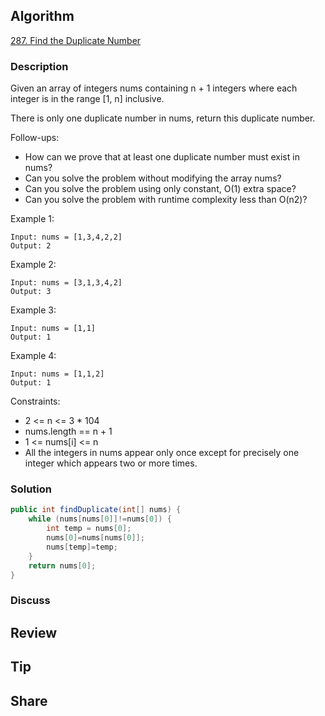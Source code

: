 ## Algorithm

[287. Find the Duplicate Number](https://leetcode.com/problems/find-the-duplicate-number/)

### Description

Given an array of integers nums containing n + 1 integers where each integer is in the range [1, n] inclusive.

There is only one duplicate number in nums, return this duplicate number.

Follow-ups:

- How can we prove that at least one duplicate number must exist in nums?
- Can you solve the problem without modifying the array nums?
- Can you solve the problem using only constant, O(1) extra space?
- Can you solve the problem with runtime complexity less than O(n2)?


Example 1:

```
Input: nums = [1,3,4,2,2]
Output: 2
```

Example 2:
```
Input: nums = [3,1,3,4,2]
Output: 3
```

Example 3:
```
Input: nums = [1,1]
Output: 1
```

Example 4:
```
Input: nums = [1,1,2]
Output: 1
```

Constraints:

- 2 <= n <= 3 * 104
- nums.length == n + 1
- 1 <= nums[i] <= n
- All the integers in nums appear only once except for precisely one integer which appears two or more times.

### Solution

```java
public int findDuplicate(int[] nums) {
    while (nums[nums[0]]!=nums[0]) {
        int temp = nums[0];
        nums[0]=nums[nums[0]];
        nums[temp]=temp;
    }
    return nums[0];
}
```

### Discuss

## Review


## Tip


## Share
